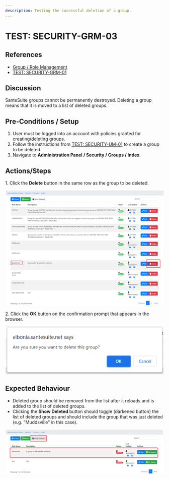 ```yaml
---
description: Testing the successful deletion of a group.
---
```


# TEST: SECURITY-GRM-03

## References

* [Group / Role Management](broken-reference)
* [TEST: SECURITY-GRM-01](test-security-grm-01-1.md)

## Discussion

SanteSuite groups cannot be permanently destroyed. Deleting a group means that it is moved to a list of deleted groups.&#x20;

## Pre-Conditions / Setup

1. User must be logged into an account with policies granted for creating/deleting groups.
2. Follow the instructions from [TEST: SECURITY-UM-01](../user-management-tests/test-security-um-01.md) to create a group to be deleted.
3. Navigate to **Administration Panel / Security / Groups / Index**.

## Actions/Steps

&#x20;1\. Click the **Delete** button in the same row as the group to be deleted.

![](<../../../../../../../.gitbook/assets/image (293).png>)

2\. Click the **OK** button on the confirmation prompt that appears in the browser.

![](<../../../../../../../.gitbook/assets/image (321).png>)

## Expected Behaviour

* Deleted group should be removed from the list after it reloads and is added to the list of deleted groups.
* Clicking the **Show Deleted** button should toggle (darkened button) the list of deleted groups and should include the group that was just deleted (e.g. "Muddsville" in this case).

![](<../../../../../../../.gitbook/assets/image (319).png>)

